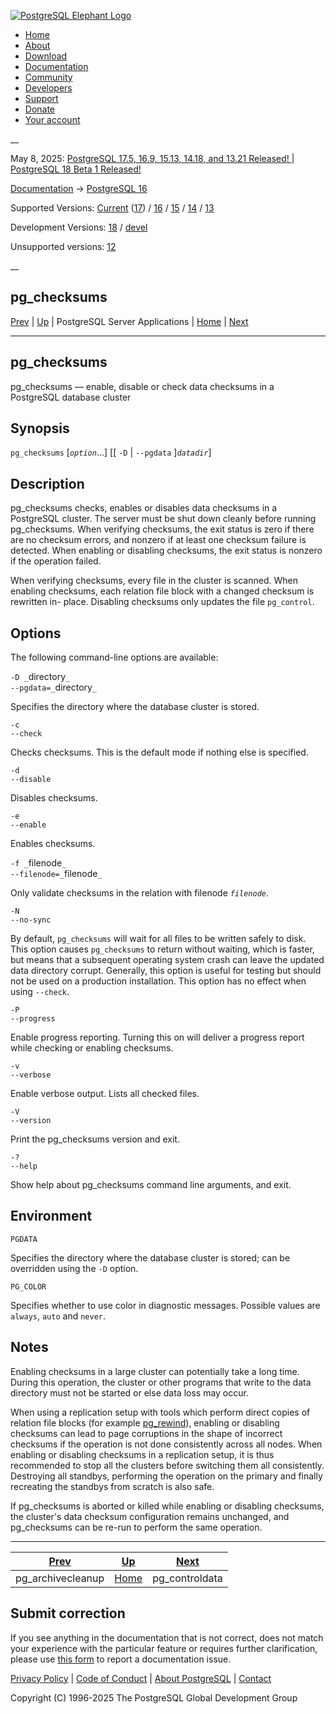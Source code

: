 [ ![PostgreSQL Elephant Logo](/media/img/about/press/elephant.png) ](/)

  * [Home](/ "Home")
  * [About](/about/ "About")
  * [Download](/download/ "Download")
  * [Documentation](/docs/ "Documentation")
  * [Community](/community/ "Community")
  * [Developers](/developer/ "Developers")
  * [Support](/support/ "Support")
  * [Donate](/about/donate/ "Donate")
  * [Your account](/account/ "Your account")

__

May 8, 2025: [ PostgreSQL 17.5, 16.9, 15.13, 14.18, and 13.21 Released! ](/about/news/postgresql-175-169-1513-1418-and-1321-released-3072/) | [ PostgreSQL 18 Beta 1 Released! ](/about/news/postgresql-18-beta-1-released-3070/)

[Documentation](/docs/ "Documentation") -> [PostgreSQL
16](/docs/16/index.html)

Supported Versions: [Current](/docs/current/app-pgchecksums.html "PostgreSQL
17 - pg_checksums") ([17](/docs/17/app-pgchecksums.html "PostgreSQL 17 -
pg_checksums")) / [16](/docs/16/app-pgchecksums.html "PostgreSQL 16 -
pg_checksums") / [15](/docs/15/app-pgchecksums.html "PostgreSQL 15 -
pg_checksums") / [14](/docs/14/app-pgchecksums.html "PostgreSQL 14 -
pg_checksums") / [13](/docs/13/app-pgchecksums.html "PostgreSQL 13 -
pg_checksums")

Development Versions: [18](/docs/18/app-pgchecksums.html "PostgreSQL 18 -
pg_checksums") / [devel](/docs/devel/app-pgchecksums.html "PostgreSQL devel -
pg_checksums")

Unsupported versions: [12](/docs/12/app-pgchecksums.html "PostgreSQL 12 -
pg_checksums")

__

pg_checksums  
---  
[Prev](pgarchivecleanup.html "pg_archivecleanup")  | [Up](reference-server.html "PostgreSQL Server Applications") | PostgreSQL Server Applications | [Home](index.html "PostgreSQL 16.9 Documentation") |  [Next](app-pgcontroldata.html "pg_controldata")  
  
* * *

## pg_checksums

pg_checksums — enable, disable or check data checksums in a PostgreSQL
database cluster

## Synopsis

`pg_checksums` [_`option`_...] [[ `-D` | `--pgdata` ]_`datadir`_]

## Description

pg_checksums checks, enables or disables data checksums in a PostgreSQL
cluster. The server must be shut down cleanly before running pg_checksums.
When verifying checksums, the exit status is zero if there are no checksum
errors, and nonzero if at least one checksum failure is detected. When
enabling or disabling checksums, the exit status is nonzero if the operation
failed.

When verifying checksums, every file in the cluster is scanned. When enabling
checksums, each relation file block with a changed checksum is rewritten in-
place. Disabling checksums only updates the file `pg_control`.

## Options

The following command-line options are available:

`-D _`directory`_`  
`--pgdata=_`directory`_`

    

Specifies the directory where the database cluster is stored.

`-c`  
`--check`

    

Checks checksums. This is the default mode if nothing else is specified.

`-d`  
`--disable`

    

Disables checksums.

`-e`  
`--enable`

    

Enables checksums.

`-f _`filenode`_`  
`--filenode=_`filenode`_`

    

Only validate checksums in the relation with filenode _`filenode`_.

`-N`  
`--no-sync`

    

By default, `pg_checksums` will wait for all files to be written safely to
disk. This option causes `pg_checksums` to return without waiting, which is
faster, but means that a subsequent operating system crash can leave the
updated data directory corrupt. Generally, this option is useful for testing
but should not be used on a production installation. This option has no effect
when using `--check`.

`-P`  
`--progress`

    

Enable progress reporting. Turning this on will deliver a progress report
while checking or enabling checksums.

`-v`  
`--verbose`

    

Enable verbose output. Lists all checked files.

`-V`  
`--version`

    

Print the pg_checksums version and exit.

`-?`  
`--help`

    

Show help about pg_checksums command line arguments, and exit.

## Environment

`PGDATA`

    

Specifies the directory where the database cluster is stored; can be
overridden using the `-D` option.

`PG_COLOR`

    

Specifies whether to use color in diagnostic messages. Possible values are
`always`, `auto` and `never`.

## Notes

Enabling checksums in a large cluster can potentially take a long time. During
this operation, the cluster or other programs that write to the data directory
must not be started or else data loss may occur.

When using a replication setup with tools which perform direct copies of
relation file blocks (for example [pg_rewind](app-pgrewind.html "pg_rewind")),
enabling or disabling checksums can lead to page corruptions in the shape of
incorrect checksums if the operation is not done consistently across all
nodes. When enabling or disabling checksums in a replication setup, it is thus
recommended to stop all the clusters before switching them all consistently.
Destroying all standbys, performing the operation on the primary and finally
recreating the standbys from scratch is also safe.

If pg_checksums is aborted or killed while enabling or disabling checksums,
the cluster's data checksum configuration remains unchanged, and pg_checksums
can be re-run to perform the same operation.

* * *

[Prev](pgarchivecleanup.html "pg_archivecleanup")  | [Up](reference-server.html "PostgreSQL Server Applications") |  [Next](app-pgcontroldata.html "pg_controldata")  
---|---|---  
pg_archivecleanup  | [Home](index.html "PostgreSQL 16.9 Documentation") |  pg_controldata  
  
## Submit correction

If you see anything in the documentation that is not correct, does not match
your experience with the particular feature or requires further clarification,
please use [this form](/account/comments/new/16/app-pgchecksums.html/) to
report a documentation issue.

[Privacy Policy](/about/privacypolicy) | [Code of Conduct](/about/policies/coc/) | [About PostgreSQL](/about/) | [Contact](/about/contact/)  

Copyright (C) 1996-2025 The PostgreSQL Global Development Group

